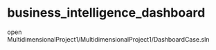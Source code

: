 # business_intelligence_dashboard
open MultidimensionalProject1/MultidimensionalProject1/DashboardCase.sln
